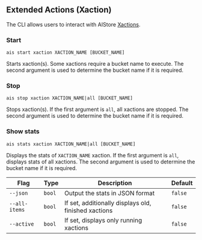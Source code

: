## Extended Actions (Xaction)

The CLI allows users to interact with AIStore [Xactions](../../docs/xaction.md).

### Start

`ais start xaction XACTION_NAME [BUCKET_NAME]`

Starts xaction(s). Some xactions require a bucket name to execute.
The second argument is used to determine the bucket name if it is required.

### Stop

`ais stop xaction XACTION_NAME|all [BUCKET_NAME]`

Stops xaction(s). If the first argument is `all`, all xactions are stopped.
The second argument is used to determine the bucket name if it is required.

### Show stats

`ais stats xaction XACTION_NAME|all [BUCKET_NAME]`

Displays the stats of `XACTION_NAME` xaction. If the first argument is `all`, displays stats of all xactions.
The second argument is used to determine the bucket name if it is required.

| Flag | Type | Description | Default |
| --- | --- | --- | --- |
| `--json` | `bool` | Output the stats in JSON format | `false` |
| `--all-items` | `bool` | If set, additionally displays old, finished xactions | `false` |
| `--active` | `bool` | If set, displays only running xactions | `false` |
